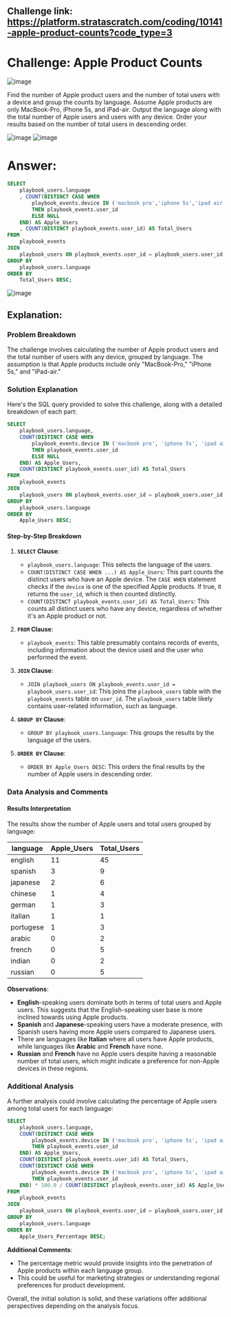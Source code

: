 ## Challenge link: https://platform.stratascratch.com/coding/10141-apple-product-counts?code_type=3

# Challenge: Apple Product Counts

![image](https://github.com/user-attachments/assets/a203e480-62b3-4bfb-b065-daea6a87e51d)

Find the number of Apple product users and the number of total users with a device and group the counts by language. Assume Apple products are only MacBook-Pro, iPhone 5s, and iPad-air. Output the language along with the total number of Apple users and users with any device. Order your results based on the number of total users in descending order.

![image](https://github.com/user-attachments/assets/cc5367e3-edbb-4cce-935c-cb6c906d3182) ![image](https://github.com/user-attachments/assets/d6c1639f-aeb1-411b-92da-76ea9c9e6cfe)

# Answer:

``` sql
SELECT 
    playbook_users.language
    , COUNT(DISTINCT CASE WHEN 
        playbook_events.device IN ('macbook pro','iphone 5s','ipad air')
        THEN playbook_events.user_id
        ELSE NULL
    END) AS Apple_Users
    , COUNT(DISTINCT playbook_events.user_id) AS Total_Users
FROM 
    playbook_events
JOIN 
    playbook_users ON playbook_events.user_id = playbook_users.user_id
GROUP BY 
    playbook_users.language
ORDER BY 
    Total_Users DESC;
``` 
![image](https://github.com/user-attachments/assets/44ab4cd8-248c-4616-a22e-38b0e82dcc64)

## Explanation:
### Problem Breakdown

The challenge involves calculating the number of Apple product users and the total number of users with any device, grouped by language. The assumption is that Apple products include only "MacBook-Pro," "iPhone 5s," and "iPad-air."

### Solution Explanation

Here's the SQL query provided to solve this challenge, along with a detailed breakdown of each part:

```sql
SELECT 
    playbook_users.language,
    COUNT(DISTINCT CASE WHEN 
        playbook_events.device IN ('macbook pro', 'iphone 5s', 'ipad air')
        THEN playbook_events.user_id
        ELSE NULL
    END) AS Apple_Users,
    COUNT(DISTINCT playbook_events.user_id) AS Total_Users
FROM 
    playbook_events
JOIN 
    playbook_users ON playbook_events.user_id = playbook_users.user_id
GROUP BY 
    playbook_users.language
ORDER BY 
    Apple_Users DESC;
```

#### Step-by-Step Breakdown

1. **`SELECT` Clause**:
   - `playbook_users.language`: This selects the language of the users.
   - `COUNT(DISTINCT CASE WHEN ...) AS Apple_Users`: This part counts the distinct users who have an Apple device. The `CASE WHEN` statement checks if the `device` is one of the specified Apple products. If true, it returns the `user_id`, which is then counted distinctly.
   - `COUNT(DISTINCT playbook_events.user_id) AS Total_Users`: This counts all distinct users who have any device, regardless of whether it's an Apple product or not.

2. **`FROM` Clause**:
   - `playbook_events`: This table presumably contains records of events, including information about the device used and the user who performed the event.

3. **`JOIN` Clause**:
   - `JOIN playbook_users ON playbook_events.user_id = playbook_users.user_id`: This joins the `playbook_users` table with the `playbook_events` table on `user_id`. The `playbook_users` table likely contains user-related information, such as language.

4. **`GROUP BY` Clause**:
   - `GROUP BY playbook_users.language`: This groups the results by the language of the users.

5. **`ORDER BY` Clause**:
   - `ORDER BY Apple_Users DESC`: This orders the final results by the number of Apple users in descending order.

### Data Analysis and Comments

#### Results Interpretation

The results show the number of Apple users and total users grouped by language:

| language  | Apple_Users | Total_Users |
|-----------|-------------|-------------|
| english   | 11          | 45          |
| spanish   | 3           | 9           |
| japanese  | 2           | 6           |
| chinese   | 1           | 4           |
| german    | 1           | 3           |
| italian   | 1           | 1           |
| portugese | 1           | 3           |
| arabic    | 0           | 2           |
| french    | 0           | 5           |
| indian    | 0           | 2           |
| russian   | 0           | 5           |

**Observations**:
- **English**-speaking users dominate both in terms of total users and Apple users. This suggests that the English-speaking user base is more inclined towards using Apple products.
- **Spanish** and **Japanese**-speaking users have a moderate presence, with Spanish users having more Apple users compared to Japanese users.
- There are languages like **Italian** where all users have Apple products, while languages like **Arabic** and **French** have none.
- **Russian** and **French** have no Apple users despite having a reasonable number of total users, which might indicate a preference for non-Apple devices in these regions.

### Additional Analysis

A further analysis could involve calculating the percentage of Apple users among total users for each language:

```sql
SELECT 
    playbook_users.language,
    COUNT(DISTINCT CASE WHEN 
        playbook_events.device IN ('macbook pro', 'iphone 5s', 'ipad air')
        THEN playbook_events.user_id
    END) AS Apple_Users,
    COUNT(DISTINCT playbook_events.user_id) AS Total_Users,
    COUNT(DISTINCT CASE WHEN 
        playbook_events.device IN ('macbook pro', 'iphone 5s', 'ipad air')
        THEN playbook_events.user_id
    END) * 100.0 / COUNT(DISTINCT playbook_events.user_id) AS Apple_Users_Percentage
FROM 
    playbook_events
JOIN 
    playbook_users ON playbook_events.user_id = playbook_users.user_id
GROUP BY 
    playbook_users.language
ORDER BY 
    Apple_Users_Percentage DESC;
```

**Additional Comments**:
- The percentage metric would provide insights into the penetration of Apple products within each language group.
- This could be useful for marketing strategies or understanding regional preferences for product development.

Overall, the initial solution is solid, and these variations offer additional perspectives depending on the analysis focus.
